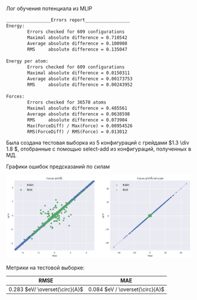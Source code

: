 Лог обучения потенциала из MLIP

```
_________________Errors report_________________
Energy:
        Errors checked for 609 configurations
        Maximal absolute difference = 0.710542
        Average absolute difference = 0.100908
        RMS     absolute difference = 0.135047

Energy per atom:
        Errors checked for 609 configurations
        Maximal absolute difference = 0.0150311
        Average absolute difference = 0.00173753
        RMS     absolute difference = 0.00243952

Forces:
        Errors checked for 36570 atoms
        Maximal absolute difference = 0.485561
        Average absolute difference = 0.0638598
        RMS     absolute difference = 0.073904
        Max(ForceDiff) / Max(Force) = 0.00954526
        RMS(ForceDiff) / RMS(Force) = 0.013012
```

Была создана тестовая выборка из 5 конфигураций с грейдами $1.3 \div 1.8 $, отобранные с помощью select-add из конфигураций, полученных в МД.

Графики ошибок предсказаний по силам

![](./imgs/forces.png)

Метрики на тестовой выборке:

| RMSE| MAE|
|--|--|
| $0.283$ $eV/ \overset{\circ}{A}$ | $0.084$ $eV / \overset{\circ}{A}$|

